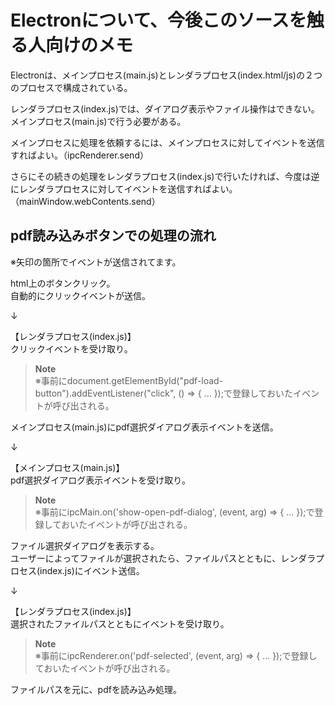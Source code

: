 
# Electronについて、今後このソースを触る人向けのメモ
Electronは、メインプロセス(main.js)とレンダラプロセス(index.html/js)の２つのプロセスで構成されている。  

レンダラプロセス(index.js)では、ダイアログ表示やファイル操作はできない。  
メインプロセス(main.js)で行う必要がある。  

メインプロセスに処理を依頼するには、メインプロセスに対してイベントを送信すればよい。（ipcRenderer.send）

さらにその続きの処理をレンダラプロセス(index.js)で行いたければ、今度は逆にレンダラプロセスに対してイベントを送信すればよい。  
（mainWindow.webContents.send）  


## pdf読み込みボタンでの処理の流れ

※矢印の箇所でイベントが送信されてます。  

html上のボタンクリック。  
自動的にクリックイベントが送信。  

↓

【レンダラプロセス(index.js)】  
クリックイベントを受け取り。  

> **Note**  
> ※事前にdocument.getElementById("pdf-load-button").addEventListener("click", () => { ... });で登録しておいたイベントが呼び出される。  

メインプロセス(main.js)にpdf選択ダイアログ表示イベントを送信。  

↓  

【メインプロセス(main.js)】  
pdf選択ダイアログ表示イベントを受け取り。  
> **Note**  
>  ※事前にipcMain.on('show-open-pdf-dialog', (event, arg) => { ... });で登録しておいたイベントが呼び出される。  

ファイル選択ダイアログを表示する。  
ユーザーによってファイルが選択されたら、ファイルパスとともに、レンダラプロセス(index.js)にイベント送信。  

↓  

【レンダラプロセス(index.js)】  
選択されたファイルパスとともにイベントを受け取り。  

> **Note**  
> ※事前にipcRenderer.on('pdf-selected', (event, arg) => { ... });で登録しておいたイベントが呼び出される。  

ファイルパスを元に、pdfを読み込み処理。  
